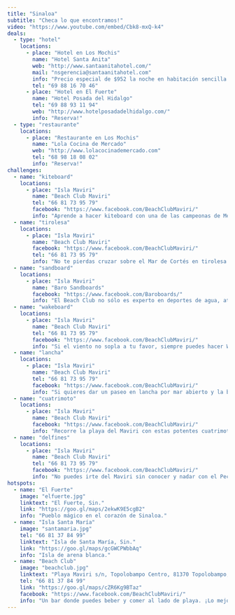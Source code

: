 ```yaml
---
title: "Sinaloa"
subtitle: "Checa lo que encontramos!"
video: "https://www.youtube.com/embed/Cbk8-mxQ-k4"
deals:
  - type: "hotel"
    locations:
      - place: "Hotel en Los Mochis"
        name: "Hotel Santa Anita"
        web: "http://www.santaanitahotel.com/"
        mail: "nsgerencia@santaanitahotel.com"
        info: "Precio especial de $952 la noche en habitación sencilla o doble con el código de promoción Excapes.<br>Reserva!"
        tel: "69 88 16 70 46"
      - place: "Hotel en El Fuerte"
        name: "Hotel Posada del Hidalgo"
        tel: "69 88 93 11 94"
        web: "http://www.hotelposadadelhidalgo.com/"
        info: "Reserva!"
  - type: "restaurante"
    locations:
      - place: "Restaurante en Los Mochis"
        name: "Lola Cocina de Mercado"
        web: "http://www.lolacocinademercado.com"
        tel: "68 98 18 08 02"
        info: "Reserva!"
challenges:
  - name: "kiteboard"
    locations:
      - place: "Isla Maviri"
        name: "Beach Club Maviri"
        tel: "66 81 73 95 79"
        facebook: "https://www.facebook.com/BeachClubMaviri/"
        info: "Aprende a hacer kiteboard con una de las campeonas de México."
  - name: "tirolesa"
    locations:
      - place: "Isla Maviri"
        name: "Beach Club Maviri"
        facebook: "https://www.facebook.com/BeachClubMaviri/"
        tel: "66 81 73 95 79"
        info: "No te pierdas cruzar sobre el Mar de Cortés en tirolesa."
  - name: "sandboard"
    locations:
      - place: "Isla Maviri"
        name: "Baro Sandboards"
        facebook: "https://www.facebook.com/Baroboards/"
        info: "El Beach Club no sólo es experto en deportes de agua, atrévete a probar también sobre la arena."
  - name: "wakeboard"
    locations:
      - place: "Isla Maviri"
        name: "Beach Club Maviri"
        tel: "66 81 73 95 79"
        facebook: "https://www.facebook.com/BeachClubMaviri/"
        info: "Si el viento no sopla a tu favor, siempre puedes hacer Wakeboard!"
  - name: "lancha"
    locations:
      - place: "Isla Maviri"
        name: "Beach Club Maviri"
        tel: "66 81 73 95 79"
        facebook: "https://www.facebook.com/BeachClubMaviri/"
        info: "Si quieres dar un paseo en lancha por mar abierto y la bahía del Maviri contacta con Papanico y Julián Bojorquez."
  - name: "cuatrimoto"
    locations:
      - place: "Isla Maviri"
        name: "Beach Club Maviri"
        facebook: "https://www.facebook.com/BeachClubMaviri/"
        info: "Recorre la playa del Maviri con estas potentes cuatrimotos."
  - name: "delfines"
    locations:
      - place: "Isla Maviri"
        name: "Beach Club Maviri"
        tel: "66 81 73 95 79"
        facebook: "https://www.facebook.com/BeachClubMaviri/"
        info: "No puedes irte del Maviri sin conocer y nadar con el Pechocho. "
hotspots:
  - name: "El Fuerte"
    image: "elfuerte.jpg"
    linktext: "El Fuerte, Sin."
    link: "https://goo.gl/maps/2ekwK9E5cgB2"
    info: "Pueblo mágico en el corazón de Sinaloa."
  - name: "Isla Santa María"
    image: "santamaria.jpg"
    tel: "66 81 37 84 99"
    linktext: "Isla de Santa María, Sin."
    link: "https://goo.gl/maps/gcGWCPWbbAq"
    info: "Isla de arena blanca."
  - name: "Beach Club"
    image: "beachclub.jpg"
    linktext: "Playa Maviri s/n, Topolobampo Centro, 81370 Topolobampo, Sin."
    tel: "66 81 37 84 99"
    link: "https://goo.gl/maps/cZR6Kg9BTaz"
    facebook: "https://www.facebook.com/BeachClubMaviri/"
    info: "Un bar donde puedes beber y comer al lado de playa. ¡Lo mejor sus fiestas de noche!"
---
```

